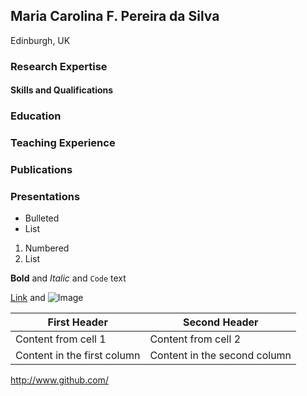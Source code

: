 ## Maria Carolina F. Pereira da Silva
Edinburgh, UK

### Research Expertise

#### Skills and Qualifications

### Education

### Teaching Experience

### Publications

### Presentations

- Bulleted
- List

1. Numbered
2. List

**Bold** and _Italic_ and `Code` text

[Link](url) and ![Image](src)


First Header | Second Header
------------ | -------------
Content from cell 1 | Content from cell 2
Content in the first column | Content in the second column

http://www.github.com/
